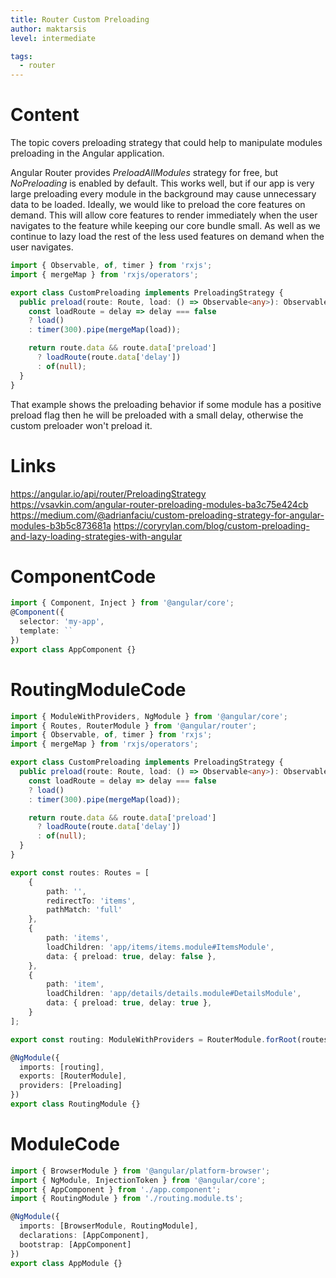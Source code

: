 ```yaml
---
title: Router Custom Preloading
author: maktarsis
level: intermediate

tags:
  - router
---
```


# Content
The topic covers preloading strategy that could help to manipulate modules preloading in the Angular application.

Angular Router provides _PreloadAllModules_ strategy for free, but _NoPreloading_ is enabled by default. This works well, but if our app is very large preloading every module in the background may cause unnecessary data to be loaded. Ideally, we would like to preload the core features on demand. This will allow core features to render immediately when the user navigates to the feature while keeping our core bundle small. As well as we continue to lazy load the rest of the less used features on demand when the user navigates.
```typescript
import { Observable, of, timer } from 'rxjs';
import { mergeMap } from 'rxjs/operators';

export class CustomPreloading implements PreloadingStrategy {
  public preload(route: Route, load: () => Observable<any>): Observable<any> {
    const loadRoute = delay => delay === false
    ? load()
    : timer(300).pipe(mergeMap(load));

    return route.data && route.data['preload']
      ? loadRoute(route.data['delay'])
      : of(null);
  }
}
```
That example shows the preloading behavior if some module has a positive preload flag then he will be preloaded with a small delay, otherwise the custom preloader won't preload it.
# Links
https://angular.io/api/router/PreloadingStrategy
https://vsavkin.com/angular-router-preloading-modules-ba3c75e424cb
https://medium.com/@adrianfaciu/custom-preloading-strategy-for-angular-modules-b3b5c873681a
https://coryrylan.com/blog/custom-preloading-and-lazy-loading-strategies-with-angular

# ComponentCode
```typescript
import { Component, Inject } from '@angular/core';
@Component({
  selector: 'my-app',
  template: ``
})
export class AppComponent {}
```

# RoutingModuleCode
```typescript
import { ModuleWithProviders, NgModule } from '@angular/core';
import { Routes, RouterModule } from '@angular/router';
import { Observable, of, timer } from 'rxjs';
import { mergeMap } from 'rxjs/operators';

export class CustomPreloading implements PreloadingStrategy {
  public preload(route: Route, load: () => Observable<any>): Observable<any> {
    const loadRoute = delay => delay === false
    ? load()
    : timer(300).pipe(mergeMap(load));

    return route.data && route.data['preload']
      ? loadRoute(route.data['delay'])
      : of(null);
  }
}

export const routes: Routes = [
    { 
        path: '', 
        redirectTo: 'items', 
        pathMatch: 'full' 
    },
    {
        path: 'items',
        loadChildren: 'app/items/items.module#ItemsModule',
        data: { preload: true, delay: false },
    },
    {
        path: 'item',
        loadChildren: 'app/details/details.module#DetailsModule',
        data: { preload: true, delay: true },
    }
];

export const routing: ModuleWithProviders = RouterModule.forRoot(routes);

@NgModule({
  imports: [routing],
  exports: [RouterModule],
  providers: [Preloading]
})
export class RoutingModule {}
```
# ModuleCode
```typescript
import { BrowserModule } from '@angular/platform-browser';
import { NgModule, InjectionToken } from '@angular/core';
import { AppComponent } from './app.component';
import { RoutingModule } from './routing.module.ts';

@NgModule({
  imports: [BrowserModule, RoutingModule],
  declarations: [AppComponent],
  bootstrap: [AppComponent]
})
export class AppModule {}
```
